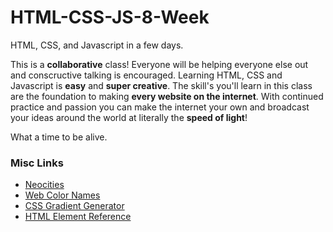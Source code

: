 # HTML-CSS-JS-8-Week
HTML, CSS, and Javascript in a few days.

This is a __collaborative__ class! Everyone will be helping everyone else out and conscructive talking is encouraged. Learning HTML, CSS and Javascript is __easy__ and __super creative__. The skill's you'll learn in this class are the foundation to making __every website on the internet__. With continued practice and passion you can make the internet your own and broadcast your ideas around the world at literally the __speed of light__!

What a time to be alive.


### Misc Links
 - [Neocities](http://neocities.org)
 - [Web Color Names](http://html-color-codes.info/color-names/)
 - [CSS Gradient Generator](http://www.colorzilla.com/gradient-editor/)
 - [HTML Element Reference](http://www.w3.org/TR/html-markup/elements.html)

